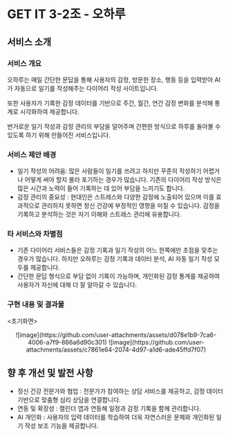 # GET IT 3-2조 - 오하루 

## 서비스 소개
### 서비스 개요
오하루는 매일 간단한 문답을 통해 사용자의 감정, 방문한 장소, 행동 등을 입력받아 AI가 자동으로 일기를 작성해주는 다이어리 작성 사이트입니다.
<p>또한 사용자가 기록한 감정 데이터를 기반으로 주간, 월간, 연간 감정 변화를 분석해 통계로 시각화하여 제공합니다.</p>
번거로운 일기 작성과 감정 관리의 부담을 덜어주며 간편한 방식으로 하루를 돌아볼 수 있도록 하기 위해 만들어진 서비스입니다.

### 서비스 제안 배경
- 일기 작성의 어려움: 많은 사람들이 일기를 쓰려고 하지만 꾸준히 작성하기 어렵거나 어떻게 써야 할지 몰라 포기하는 경우가 많습니다.
  기존의 다이어리 작성 방식은 많은 시간과 노력이 들어 기록하는 데 있어 부담을 느끼기도 합니다.
- 감정 관리의 중요성 : 현대인은 스트레스와 다양한 감정에 노출되어 있으며 이를 효과적으로 관리하지 못하면 정신 건강에 부정적인 영향을 미칠 수 있습니다.
  감정을 기록하고 분석하는 것은 자기 이해와 스트레스 관리에 유용합니다.

### 타 서비스와 차별점
- 기존 다이어리 서비스들은 감정 기록과 일기 작성의 어느 한쪽에만 초점을 맞추는 경우가 많습니다.
  하지만 오하루는 감정 기록과 데이터 분석, AI 자동 일기 작성 모두를 제공합니다.
- 간단한 문답 형식으로 부담 없이 기록이 가능하며, 개인화된 감정 통계를 제공하여 사용자가 자신에 대해 더 잘 알아갈 수 있습니다.

### 구현 내용 및 결과물
<초기화면>
<div align=center>
![image](https://github.com/user-attachments/assets/d078e1b9-7ca6-4006-a7f9-866a6d90c301)
![image](https://github.com/user-attachments/assets/c7861e64-2074-4d97-a1d6-ade45ffd7f07)
</div>

## 향 후 개선 및 발전 사항
- 정신 건강 전문가와 협업 : 전문가가 참여하는 상담 서비스를 제공하고, 감정 데이터 기반으로 맞춤형 심리 상담을 연결합니다.
- 연동 및 확장성 : 캘린더 앱과 연동해 일정과 감정 기록을 함께 관리합니다.
- AI 개인화 : 사용자의 입력 데이터를 학습하여 더욱 자연스러운 문체와 개인화된 일기 작성 보조 기능을 제공합니다.
